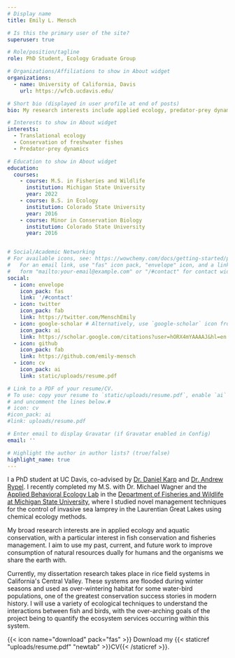 ```yaml
---
# Display name
title: Emily L. Mensch

# Is this the primary user of the site?
superuser: true

# Role/position/tagline
role: PhD Student, Ecology Graduate Group 

# Organizations/Affiliations to show in About widget
organizations:
  - name: University of California, Davis
    url: https://wfcb.ucdavis.edu/

# Short bio (displayed in user profile at end of posts)
bio: My research interests include applied ecology, predator-prey dynamics, and conservation of fishes.

# Interests to show in About widget
interests:
  - Translational ecology
  - Conservation of freshwater fishes
  - Predator-prey dynamics

# Education to show in About widget
education:
  courses:
    - course: M.S. in Fisheries and Wildlife
      institution: Michigan State University
      year: 2022
    - course: B.S. in Ecology
      institution: Colorado State University
      year: 2016
    - course: Minor in Conservation Biology
      institution: Colorado State University
      year: 2016


# Social/Academic Networking
# For available icons, see: https://wowchemy.com/docs/getting-started/page-builder/#icons
#   For an email link, use "fas" icon pack, "envelope" icon, and a link in the
#   form "mailto:your-email@example.com" or "/#contact" for contact widget.
social:
  - icon: envelope
    icon_pack: fas
    link: '/#contact'
  - icon: twitter
    icon_pack: fab
    link: https://twitter.com/MenschEmily
  - icon: google-scholar # Alternatively, use `google-scholar` icon from `ai` icon pack
    icon_pack: ai
    link: https://scholar.google.com/citations?user=hORX4mYAAAAJ&hl=en
  - icon: github
    icon_pack: fab
    link: https://github.com/emily-mensch
  - icon: cv
    icon_pack: ai
    link: static/uploads/resume.pdf

# Link to a PDF of your resume/CV.
# To use: copy your resume to `static/uploads/resume.pdf`, enable `ai` icons in `params.toml`,
# and uncomment the lines below.#
# icon: cv
#icon_pack: ai
#link: uploads/resume.pdf

# Enter email to display Gravatar (if Gravatar enabled in Config)
email: ''

# Highlight the author in author lists? (true/false)
highlight_name: true
---
```


I a PhD student at UC Davis, co-advised by [Dr. Daniel Karp](https://karp.ucdavis.edu/) and [Dr. Andrew Rypel](https://sites.google.com/view/rypel-lab/home). I recently completed my M.S. with Dr. Michael Wagner and the [Applied Behavioral Ecology Lab](http://www.wagnerlabmsu.com/) in the [Department of Fisheries and Wildlife at Michigan State University](https://www.canr.msu.edu/fw/), where I studied novel management techniques for the control of invasive sea lamprey in the Laurentian Great Lakes using chemical ecology methods.

My broad research interests are in applied ecology and aquatic conservation, with a particular interest in fish conservation and fisheries management. I aim to use my past, current, and future work to improve consumption of natural resources dually for humans and the organisms we share the earth with. 

Currently, my dissertation research takes place in rice field systems in California's Central Valley. These systems are flooded during winter seasons and used as over-wintering habitat for some water-bird populations, one of the greatest conservation success stories in modern history. I will use a variety of ecological techniques to understand the interactions between fish and birds, with the over-arching goals of the project being to quantify the ecosystem services occurring within this system. 

{{< icon name="download" pack="fas" >}} Download my {{< staticref "uploads/resume.pdf" "newtab" >}}CV{{< /staticref >}}.
